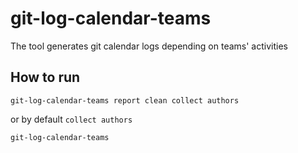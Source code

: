 # git-log-calendar-teams
The tool generates git calendar logs depending on teams' activities

## How to run

```
git-log-calendar-teams report clean collect authors
```

or by default `collect authors`

```
git-log-calendar-teams
```
